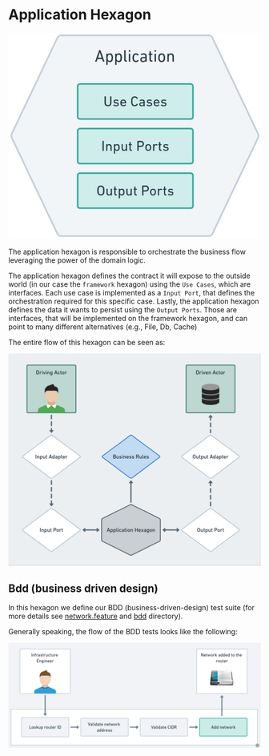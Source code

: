 # Application Hexagon

![architecture-diagram.png](etc/architecture-diagram.png)

The application hexagon is responsible to orchestrate the business flow
leveraging the power of the domain logic.

The application hexagon defines the contract it will expose to the outside world
(in our case the `framework` hexagon) using the `Use Cases`, which are
interfaces. Each use case is implemented as a `Input Port`, that defines the orchestration
required for this specific case. Lastly, the application hexagon defines the
data it wants to persist using the `Output Ports`. Those are interfaces, that
will be implemented on the framework hexagon, and can point to many different
alternatives (e.g., File, Db, Cache)

The entire flow of this hexagon can be seen as:

![application-hexagon-diagram](etc/application-hexagon-diagram.png)

## Bdd (business driven design)

In this hexagon we define our BDD (business-driven-design) test suite
(for more details see [network.feature](src/test/resources/features/network.feature)
and [bdd](src/test/kotlin/com/yonatankarp/application/bdd) directory).

Generally speaking, the flow of the BDD tests looks like the following:

![bdd-flow](etc/bdd-flow.png)
